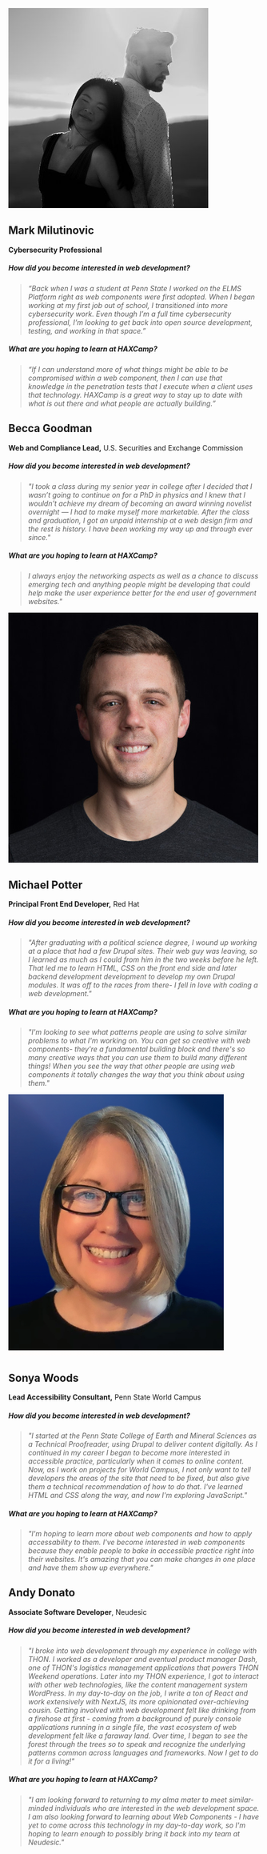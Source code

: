 ![Mark Milutinovic](/assets/images/Mark-Milutinovic.jpeg)
## Mark Milutinovic
**Cybersecurity Professional**

##### How did you become interested in web development?

> *“Back when I was a student at Penn State I worked on the ELMS Platform right as web components were first adopted. When I began working at my first job out of school, I transitioned into more cybersecurity work. Even though I’m a full time cybersecurity professional, I’m looking to get back into open source development, testing, and working in that space.”*

##### What are you hoping to learn at HAXCamp?

> *“If I can understand more of what things might be able to be compromised within a web component, then I can use that knowledge in the penetration tests that I execute when a client uses that technology. HAXCamp is a great way to stay up to date with what is out there and what people are actually building.”*

## Becca Goodman
**Web and Compliance Lead,** U.S. Securities and Exchange Commission

##### How did you become interested in web development?

> *"I took a class during my senior year in college after I decided that I wasn’t going to continue on for a PhD in physics and I knew that I wouldn’t achieve my dream of becoming an award winning novelist overnight — I had to make myself more marketable. After the class and graduation, I got an unpaid internship at a web design firm and the rest is history. I have been working my way up and through ever since."*

##### What are you hoping to learn at HAXCamp?

> *I always enjoy the networking aspects as well as a chance to discuss emerging tech and anything people might be developing that could help make the user experience better for the end user of government websites."*

![Michael Potter](/assets/images/Michael-Potter.jpeg)
## Michael Potter
**Principal Front End Developer,** Red Hat

##### How did you become interested in web development?

> *"After graduating with a political science degree, I wound up working at a place that had a few Drupal sites. Their web guy was leaving, so I learned as much as I could from him in the two weeks before he left. That led me to learn HTML, CSS on the front end side and later backend development development to develop my own Drupal modules. It was off to the races from there- I fell in love with coding a web development."*

##### What are you hoping to learn at HAXCamp?

> *"I'm looking to see what patterns people are using to solve similar problems to what I'm working on. You can get so creative with web components- they're a fundamental building block and there's so many creative ways that you can use them to build many different things! When you see the way that other people are using web components it totally changes the way that you think about using them."*

![Sonya Woods](/assets/images/Sonya-Woods.jpeg)
## Sonya Woods
**Lead Accessibility Consultant,** Penn State World Campus

##### How did you become interested in web development?

> *"I started at the Penn State College of Earth and Mineral Sciences as a Technical Proofreader, using Drupal to deliver content digitally. As I continued in my career I began to become more interested in accessible practice, particularly when it comes to online content. Now, as I work on projects for World Campus, I not only want to tell developers the areas of the site that need to be fixed, but also give them a technical recommendation of how to do that. I've learned HTML and CSS along the way, and now I'm exploring JavaScript."*

##### What are you hoping to learn at HAXCamp?

> *"I'm hoping to learn more about web components and how to apply accessability to them. I've become interested in web components because they enable people to bake in accessible practice right into their websites. It's amazing that you can make changes in one place and have them show up everywhere."*

## Andy Donato
**Associate Software Developer**, Neudesic

##### How did you become interested in web development?

> *"I broke into web development through my experience in college with THON. I worked as a developer and eventual product manager Dash, one of THON's logistics management applications that powers THON Weekend operations. Later into my THON experience, I got to interact with other web technologies, like the content management system WordPress. In my day-to-day on the job, I write a ton of React and work extensively with NextJS, its more opinionated over-achieving cousin. Getting involved with web development felt like drinking from a firehose at first - coming from a background of purely console applications running in a single file, the vast ecosystem of web development felt like a faraway land. Over time, I began to see the forest through the trees so to speak and recognize the underlying patterns common across languages and frameworks. Now I get to do it for a living!"*

##### What are you hoping to learn at HAXCamp?

> *"I am looking forward to returning to my alma mater to meet similar-minded individuals who are interested in the web development space. I am also looking forward to learning about Web Components - I have yet to come across this technology in my day-to-day work, so I'm hoping to learn enough to possibly bring it back into my team at Neudesic."*
